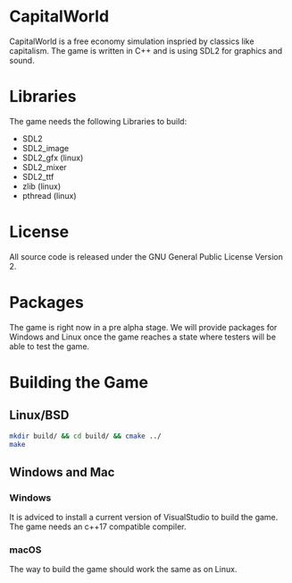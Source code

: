 # CapitalWorld
CapitalWorld is a free economy simulation inspried by classics like capitalism. The game is written in C++ and is using SDL2 for graphics and sound.

# Libraries
The game needs the following Libraries to build:

* SDL2
* SDL2_image
* SDL2_gfx (linux)
* SDL2_mixer
* SDL2_ttf
* zlib (linux)
* pthread (linux)

# License
All source code is released under the GNU General Public License Version 2.

# Packages
The game is right now in a pre alpha stage. We will provide packages for Windows and Linux once the game reaches a state where testers will be able to test the game.

# Building the Game
## Linux/BSD 
```bash
mkdir build/ && cd build/ && cmake ../
make
```
## Windows and Mac
### Windows
It is adviced to install a current version of VisualStudio to build the game. The game needs an c++17 compatible compiler.

### macOS
The way to build the game should work the same as on Linux.
